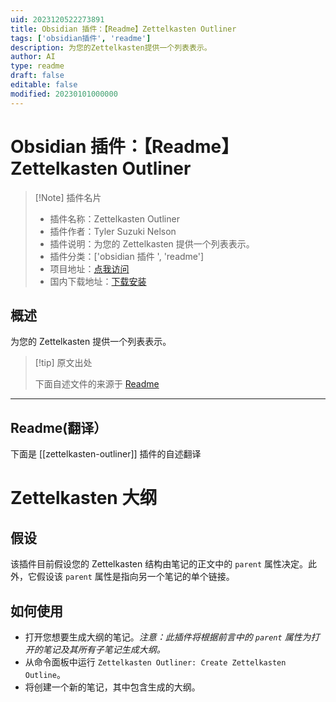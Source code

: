 ```yaml
---
uid: 2023120522273891
title: Obsidian 插件：【Readme】Zettelkasten Outliner
tags: ['obsidian插件', 'readme']
description: 为您的Zettelkasten提供一个列表表示。
author: AI
type: readme
draft: false
editable: false
modified: 20230101000000
---
```


# Obsidian 插件：【Readme】Zettelkasten Outliner

> [!Note] 插件名片
> - 插件名称：Zettelkasten Outliner
> - 插件作者：Tyler Suzuki Nelson
> - 插件说明：为您的 Zettelkasten 提供一个列表表示。
> - 插件分类：['obsidian 插件 ', 'readme']
> - 项目地址：[点我访问](https://github.com/tylersuzukinelson/zettelkasten-outliner)
> - 国内下载地址：[下载安装](https://pkmer.cn/products/plugin/pluginMarket/?zettelkasten-outliner)

## 概述

为您的 Zettelkasten 提供一个列表表示。

> [!tip] 原文出处
>
>下面自述文件的来源于 [Readme](https://ghproxy.net/https://raw.githubusercontent.com/tylersuzukinelson/zettelkasten-outliner/main/README.md)

---

## Readme(翻译）

下面是 [[zettelkasten-outliner]] 插件的自述翻译

# Zettelkasten 大纲

## 假设

该插件目前假设您的 Zettelkasten 结构由笔记的正文中的 `parent` 属性决定。此外，它假设该 `parent` 属性是指向另一个笔记的单个链接。

## 如何使用

- 打开您想要生成大纲的笔记。_注意：此插件将根据前言中的 `parent` 属性为打开的笔记及其所有子笔记生成大纲。_
- 从命令面板中运行 `Zettelkasten Outliner: Create Zettelkasten Outline`。
- 将创建一个新的笔记，其中包含生成的大纲。



